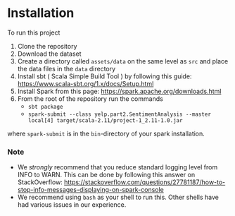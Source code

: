 # Installation
To run this project

1. Clone the repository 
2. Download the dataset
3. Create a directory called `assets/data` on the same level as `src` and place the data files in the `data` directory
4. Install sbt ( Scala Simple Build Tool ) by following this guide: https://www.scala-sbt.org/1.x/docs/Setup.html
5. Install Spark from this page: https://spark.apache.org/downloads.html
6. From the root of the repository run the commands 
    * `sbt package`
    * `spark-submit --class yelp.part2.SentimentAnalysis --master local[4] target/scala-2.11/project-1_2.11-1.0.jar `

where `spark-submit` is in the `bin`-directory of your spark installation.


### Note
* We *strongly* recommend that you reduce standard logging level from INFO to WARN. This can be done by following this answer on StackOverflow: https://stackoverflow.com/questions/27781187/how-to-stop-info-messages-displaying-on-spark-console
* We recommend using `bash` as your shell to run this. Other shells have had various issues in our experience. 

